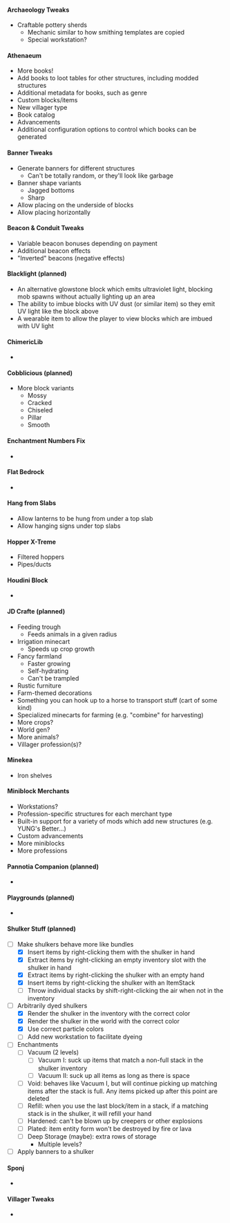 #### Archaeology Tweaks

* Craftable pottery sherds
    * Mechanic similar to how smithing templates are copied
    * Special workstation?

#### Athenaeum

* More books!
* Add books to loot tables for other structures, including modded structures
* Additional metadata for books, such as genre
* Custom blocks/items
* New villager type
* Book catalog
* Advancements
* Additional configuration options to control which books can be generated

#### Banner Tweaks

* Generate banners for different structures
    * Can't be totally random, or they'll look like garbage
* Banner shape variants
    * Jagged bottoms
    * Sharp
* Allow placing on the underside of blocks
* Allow placing horizontally

#### Beacon & Conduit Tweaks

* Variable beacon bonuses depending on payment
* Additional beacon effects
* "Inverted" beacons (negative effects)

#### Blacklight (planned)

* An alternative glowstone block which emits ultraviolet light, blocking mob spawns without actually lighting up an area
* The ability to imbue blocks with UV dust (or similar item) so they emit UV light like the block above
* A wearable item to allow the player to view blocks which are imbued with UV light

#### ChimericLib

*

#### Cobblicious (planned)

* More block variants
    * Mossy
    * Cracked
    * Chiseled
    * Pillar
    * Smooth

#### Enchantment Numbers Fix

*

#### Flat Bedrock

*

#### Hang from Slabs

* Allow lanterns to be hung from under a top slab
* Allow hanging signs under top slabs

#### Hopper X-Treme

* Filtered hoppers
* Pipes/ducts

#### Houdini Block

*

#### JD Crafte (planned)

* Feeding trough
    * Feeds animals in a given radius
* Irrigation minecart
    * Speeds up crop growth
* Fancy farmland
    * Faster growing
    * Self-hydrating
    * Can't be trampled
* Rustic furniture
* Farm-themed decorations
* Something you can hook up to a horse to transport stuff (cart of some kind)
* Specialized minecarts for farming (e.g. "combine" for harvesting)
* More crops?
* World gen?
* More animals?
* Villager profession(s)?

#### Minekea

* Iron shelves

#### Miniblock Merchants

* Workstations?
* Profession-specific structures for each merchant type
* Built-in support for a variety of mods which add new structures (e.g. YUNG's Better...)
* Custom advancements
* More miniblocks
* More professions

#### Pannotia Companion (planned)

*

#### Playgrounds (planned)

*

#### Shulker Stuff (planned)

* [ ] Make shulkers behave more like bundles
    * [x] Insert items by right-clicking them with the shulker in hand
    * [x] Extract items by right-clicking an empty inventory slot with the shulker in hand
    * [x] Extract items by right-clicking the shulker with an empty hand
    * [x] Insert items by right-clicking the shulker with an ItemStack
    * [ ] Throw individual stacks by shift-right-clicking the air when not in the inventory
* [ ] Arbitrarily dyed shulkers
    * [x] Render the shulker in the inventory with the correct color
    * [x] Render the shulker in the world with the correct color
    * [x] Use correct particle colors
    * [ ] Add new workstation to facilitate dyeing
* [ ] Enchantments
    * [ ] Vacuum (2 levels)
        * [ ] Vacuum I: suck up items that match a non-full stack in the shulker inventory
        * [ ] Vacuum II: suck up all items as long as there is space
    * [ ] Void: behaves like Vacuum I, but will continue picking up matching items after the stack is full. Any
      items picked up after this point are deleted
    * [ ] Refill: when you use the last block/item in a stack, if a matching stack is in the shulker, it will refill
      your
      hand
    * [ ] Hardened: can't be blown up by creepers or other explosions
    * [ ] Plated: item entity form won't be destroyed by fire or lava
    * [ ] Deep Storage (maybe): extra rows of storage
        * Multiple levels?
* [ ] Apply banners to a shulker

#### Sponj

*

#### Villager Tweaks

* 
